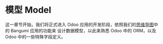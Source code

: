 # 模型 Model

这一章节开始，我们将正式进入 Odoo 应用的开发阶段，依照我们的[思维导图](/Chapter-3/Create-Your-First-addon.html)中的 Bangumi 应用的功能来
设计数据模型，以此来熟悉 Odoo 中的 ORM，以及 Odoo 中的一些特殊字段定义。